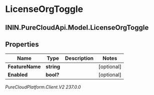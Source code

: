# LicenseOrgToggle

## ININ.PureCloudApi.Model.LicenseOrgToggle

## Properties

|Name | Type | Description | Notes|
|------------ | ------------- | ------------- | -------------|
| **FeatureName** | **string** |  | [optional] |
| **Enabled** | **bool?** |  | [optional] |



_PureCloudPlatform.Client.V2 237.0.0_
